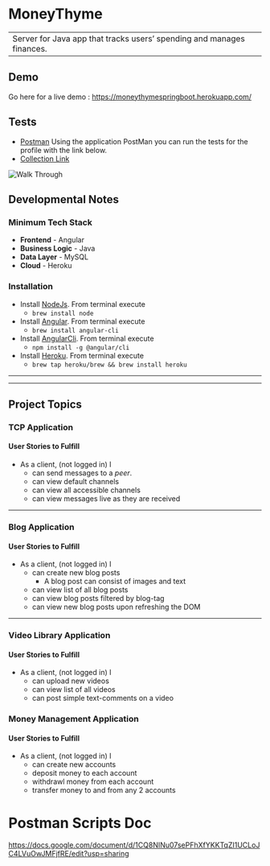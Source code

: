 # MoneyThyme
<table>
<tr>
<td>
Server for Java app that tracks users’ spending and manages finances.
</td>
</tr>
</table>

## Demo
Go here for a live demo : https://moneythymespringboot.herokuapp.com/

## Tests
- [Postman](https://www.getpostman.com)
Using the application PostMan you can run the tests for the profile with the link below.
- [Collection Link](https://www.getpostman.com/collections/2ff56c654442ce0ab868)

![Walk Through](https://media.giphy.com/media/If1NJy3iw28xlUjYts/giphy.gif)


## Developmental Notes
### Minimum Tech Stack
* **Frontend** - Angular
* **Business Logic** - Java
* **Data Layer** - MySQL
* **Cloud** - Heroku

### Installation
* Install [NodeJs](https://nodejs.org/en/). From terminal execute
    * `brew install node`
* Install [Angular](http://angular.io/). From terminal execute
    * `brew install angular-cli`
* Install [AngularCli](). From terminal execute
    * `npm install -g @angular/cli`
* Install [Heroku](). From terminal execute
	* `brew tap heroku/brew && brew install heroku`

<hr><hr>








## Project Topics

### TCP Application

#### User Stories to Fulfill  
* As a client, (not logged in) I
    * can send messages to a _peer_.
	* can view default channels
	* can view all accessible channels
	* can view messages live as they are received

<hr>





### Blog Application

#### User Stories to Fulfill  
* As a client, (not logged in) I
    * can create new blog posts
        * A blog post can consist of images and text
	* can view list of all blog posts
    * can view blog posts filtered by blog-tag
	* can view new blog posts upon refreshing the DOM

<hr>





### Video Library Application

#### User Stories to Fulfill  
* As a client, (not logged in) I
    * can upload new videos
	* can view list of all videos
	* can post simple text-comments on a video





### Money Management Application

#### User Stories to Fulfill  
* As a client, (not logged in) I
	* can create new accounts
	* deposit money to each account
	* withdrawl money from each account
	* transfer money to and from any 2 accounts

# Postman Scripts Doc
https://docs.google.com/document/d/1CQ8NINu07sePFhXfYKKTqZI1UCLoJC4LVuOwJMFjfRE/edit?usp=sharing
